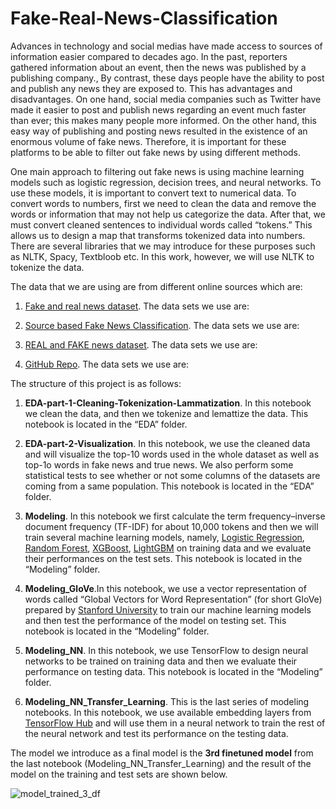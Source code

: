 # Fake-Real-News-Classification

Advances in technology and social medias have made access to sources of information easier compared to decades ago. In the past, reporters gathered information about an event, then the news was published by a publishing company., By contrast, these days people have the ability to post and publish any news they are exposed to. This has advantages and disadvantages. On one hand, social media companies such as Twitter have made it easier to post and publish news regarding an event much faster than ever; this makes many people more informed. On the other hand, this easy way of publishing and posting news resulted in the existence of an enormous volume of fake news. Therefore, it is important for these platforms to be able to filter out fake news by using different methods.

One main approach to filtering out fake news is using machine learning models such as logistic regression, decision trees, and neural networks. To use these models, it is important to convert text to numerical data. To convert words to numbers, first we need to clean the data and remove the words or information that may not help us categorize the data. After that, we must convert cleaned sentences to individual words called “tokens.” This allows us to design a map that transforms tokenized data into numbers. There are several libraries that we may introduce for these purposes such as NLTK, Spacy, Textbloob etc. In this work, however, we will use NLTK to tokenize the data.
 
The data that we are using are from different online sources which are:

1. [Fake and real news dataset](https://www.kaggle.com/datasets/clmentbisaillon/fake-and-real-news-dataset). The data sets we use are:

    
2. [Source based Fake News Classification](https://www.kaggle.com/datasets/ruchi798/source-based-news-classification?select=news_articles.csv). The data sets we use are:


3. [REAL and FAKE news dataset](https://www.kaggle.com/datasets/nopdev/real-and-fake-news-dataset?select=news.csv). The data sets we use are:

    
4. [GitHub Repo](https://github.com/KaiDMML/FakeNewsNet). The data sets we use are:
    
    
The structure of this project is as follows:

1. **EDA-part-1-Cleaning-Tokenization-Lammatization**. In this notebook we clean the data, and then we tokenize and lemattize the data. This notebook is located in the “EDA” folder.

2. **EDA-part-2-Visualization**. In this notebook, we use the cleaned data and will visualize the top-10 words used in the whole dataset as well as top-1o words in fake news and true news. We also perform some statistical tests to see whether or not some columns of the datasets are coming from a same population. This notebook is located in the “EDA” folder.

3. **Modeling**. In this notebook we first calculate the term frequency–inverse document frequency (TF-IDF) for about 10,000 tokens and then we will train several machine learning models, namely, [Logistic Regression](https://scikit-learn.org/stable/modules/generated/sklearn.linear_model.LogisticRegression.html), [Random Forest](https://scikit-learn.org/stable/modules/generated/sklearn.ensemble.RandomForestClassifier.html), [XGBoost](https://xgboost.readthedocs.io/en/stable/python/python_intro.html), [LightGBM](https://lightgbm.readthedocs.io/en/latest/pythonapi/lightgbm.LGBMClassifier.html#lightgbm.LGBMClassifier) on training data and we evaluate their performances on the test sets. This notebook is located in the “Modeling” folder.

4. **Modeling_GloVe**.In this notebook, we use a vector representation of words called  “Global Vectors for Word Representation” (for short GloVe) prepared by [Stanford University](https://nlp.stanford.edu/projects/glove/) to train our machine learning models and then test the performance of the model on testing set. This notebook is located in the “Modeling” folder. 

5. **Modeling_NN**. In this notebook, we use TensorFlow to design neural networks to be trained on training data and then we evaluate their performance on testing data. This notebook is located in the “Modeling” folder. 

6. **Modeling_NN_Transfer_Learning**. This is the last series of modeling notebooks. In this notebook, we use available embedding layers from [TensorFlow Hub](tfhub.dev) and will use them in a neural network to train the rest of the neural network and test its performance on the testing data. 
    

The model we introduce as a final model is the **3rd finetuned model** from the last notebook (Modeling_NN_Transfer_Learning) and the result of the model on the training and test sets are shown below.


![model_trained_3_df](./model_trained_3_df.jpeg)

